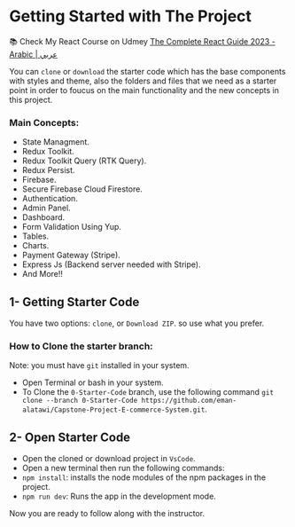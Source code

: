 # Getting Started with The Project
📚 Check My React Course on Udmey [The Complete React Guide 2023 - Arabic | عربي](https://www.udemy.com/course/the-complete-react-guide-2023-arabic/?referralCode=1E1C9B21D74EA39A7A1F)

You can `clone` or `download` the starter code which has the base components with styles and theme, also the folders and files that we need as a starter point in order to foucus on the main functionality and the new concepts in this project.


### Main Concepts:
- State Managment.
- Redux Toolkit.
- Redux Toolkit Query (RTK Query).
- Redux Persist.
- Firebase.
- Secure Firebase Cloud Firestore.
- Authentication.
- Admin Panel.
- Dashboard.
- Form Validation Using Yup.
- Tables.
- Charts.
- Payment Gateway (Stripe).
- Express Js (Backend server needed with Stripe).
- And More!!

## 1- Getting Starter Code
You have two options: `clone`, or `Download ZIP`. so use what you prefer.

### How to Clone the starter branch:
Note: you must have `git` installed in your system.
  - Open Terminal or bash in your system.  
 - To Clone the `0-Starter-Code` branch,  use the following command `git clone --branch 0-Starter-Code https://github.com/eman-alatawi/Capstone-Project-E-commerce-System.git`.


## 2- Open Starter Code

 - Open the cloned or download project in `VsCode`.
 - Open a new terminal then run the following commands:
  - `npm install`: installs the node modules of the npm packages in the project.
  - `npm run dev`: Runs the app in the development mode.

Now you are ready to follow along with the instructor.

